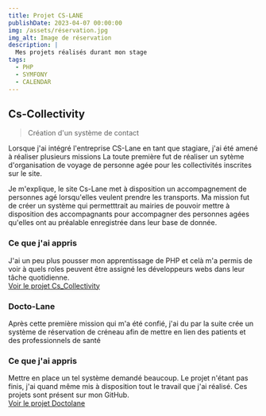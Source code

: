 ```yaml
---
title: Projet CS-LANE
publishDate: 2023-04-07 00:00:00
img: /assets/réservation.jpg
img_alt: Image de réservation 
description: |
  Mes projets réalisés durant mon stage
tags:
  - PHP
  - SYMFONY
  - CALENDAR
---
```


## Cs-Collectivity

> Création d'un système de contact

Lorsque j'ai intégré l'entreprise CS-Lane en tant que stagiare, j'ai été amené à réaliser plusieurs missions
La toute première fut de réaliser un sytème d'organisation de voyage de personne agée pour les collectivités inscrites sur le site.

Je m'explique, le site Cs-Lane met à disposition un accompagnement de personnes agé lorsqu'elles veulent prendre les transports.
Ma mission fut de créer un système qui permetttrait au mairies de pouvoir mettre à disposition des accompagnants pour accompagner des personnes agées qu'elles ont au préalable enregistrée dans leur base de donnée.

### Ce que j'ai appris

J'ai un peu plus pousser mon apprentissage de PHP et celà m'a permis de voir à quels roles peuvent être assigné les développeurs webs dans leur tâche quotidienne. </br>
<a class="btn-link" href="https://github.com/yassin13008/Cs_Collectivity">Voir le projet Cs_Collectivity </a>

### Docto-Lane

Après cette première mission qui m'a été confié, j'ai du par la suite crée un système de réservation de créneau afin de mettre en lien des patients et des professionnels de santé

### Ce que j'ai appris

Mettre en place un tel système demandé beaucoup. Le projet n'étant pas finis, j'ai quand même mis à disposition tout le travail que j'ai réalisé.
Ces projets sont présent sur mon GitHub. </br>
<a class="btn-link" href="https://github.com/yassin13008/doctolane">Voir le projet Doctolane </a>

